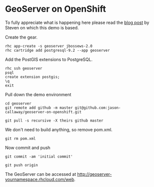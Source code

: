 GeoServer on OpenShift
======================

To fully appreciate what is happening here please read the [blog post](https://www.openshift.com/blogs/build-your-own-google-maps-and-more-with-geoserver-on-openshift) by Steven on which this demo is based.

Create the gear.

```
rhc app-create -s geoserver jbossews-2.0
rhc cartridge add postgresql-9.2 --app geoserver
```

Add the PostGIS extensions to PostgreSQL.

```
rhc ssh geoserver
psql
create extension postgis;
\q
exit
```

Pull down the demo environment

```
cd geoserver
git remote add github -m master git@github.com:jason-callaway/geoserver-on-openshift.git

git pull -s recursive -X theirs github master
```

We don't need to build anything, so remove pom.xml.

```
git rm pom.xml
```

Now commit and push

```
git commit -am 'initial commit'

git push origin
```

The GeoServer can be accessed at http://geoserver-yournamespace.rhcloud.com/web.
